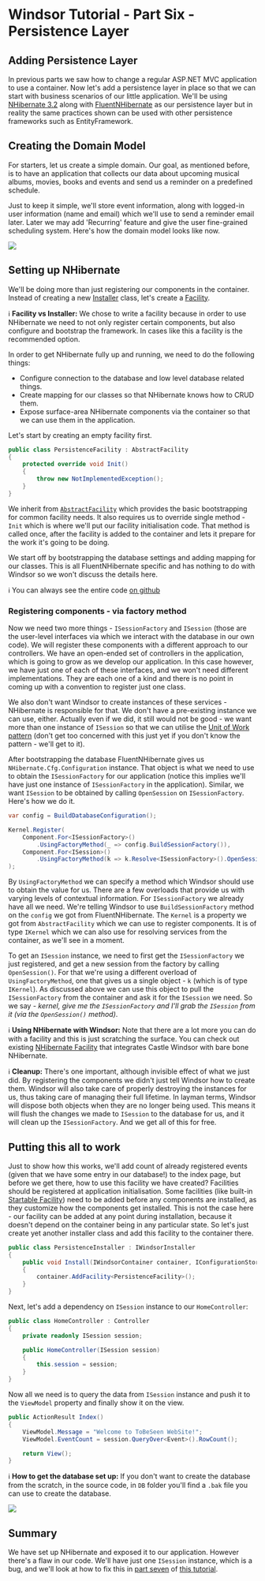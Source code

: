 # Windsor Tutorial - Part Six - Persistence Layer

## Adding Persistence Layer

In previous parts we saw how to change a regular ASP.NET MVC application to use a container. Now let's add a persistence layer in place so that we can start with business scenarios of our little application. We'll be using [NHibernate 3.2](http://nhforge.org) along with [FluentNHibernate](http://fluentnhibernate.org/) as our persistence layer but in reality the same practices shown can be used with other persistence frameworks such as EntityFramework.

## Creating the Domain Model

For starters, let us create a simple domain. Our goal, as mentioned before, is to have an application that collects our data about upcoming musical albums, movies, books and events and send us a reminder on a predefined schedule.

Just to keep it simple, we'll store event information, along with logged-in user information (name and email) which we'll use to send a reminder email later. Later we may add 'Recurring' feature and give the user fine-grained scheduling system. Here's how the domain model looks like now.

![](images/mvc-tutorial-domain-model.png)

## Setting up NHibernate

We'll be doing more than just registering our components in the container. Instead of creating a new [Installer](installers.md) class, let's create a [Facility](facilities.md).

:information_source: **Facility vs Installer:** We chose to write a facility because in order to use NHibernate we need to not only register certain components, but also configure and bootstrap the framework. In cases like this a facility is the recommended option.

In order to get NHibernate fully up and running, we need to do the following things:

* Configure connection to the database and low level database related things.
* Create mapping for our classes so that NHibernate knows how to CRUD them.
* Expose surface-area NHibernate components via the container so that we can use them in the application.

Let's start by creating an empty facility first.

```csharp
public class PersistenceFacility : AbstractFacility
{
	protected override void Init()
	{
		throw new NotImplementedException();
	}
}
```

We inherit from [`AbstractFacility`](https://github.com/castleproject/Castle.Windsor/blob/master/src/Castle.Windsor/MicroKernel/Facilities/AbstractFacility.cs) which provides the basic bootstrapping for common facility needs. It also requires us to override single method - `Init` which is where we'll put our facility initialisation code. That method is called once, after the facility is added to the container and lets it prepare for the work it's going to be doing.

We start off by bootstrapping the database settings and adding mapping for our classes. This is all FluentNHibernate specific and has nothing to do with Windsor so we won't discuss the details here.

:information_source: You can always see the entire code [on github](https://github.com/kkozmic/ToBeSeen)

### Registering components - via factory method

Now we need two more things - `ISessionFactory` and `ISession` (those are the user-level interfaces via which we interact with the database in our own code). We will register these components with a different approach to our controllers. We have an open-ended set of controllers in the application, which is going to grow as we develop our application. In this case however, we have just one of each of these interfaces, and we won't need different implementations. They are each one of a kind and there is no point in coming up with a convention to register just one class.

We also don't want Windsor to create instances of these services - NHibernate is responsible for that. We don't have a pre-existing instance we can use, either. Actually even if we did, it still would not be good - we want more than one instance of `ISession` so that we can utilise the [Unit of Work pattern](http://martinfowler.com/eaaCatalog/unitOfWork.html) (don't get too concerned with this just yet if you don't know the pattern - we'll get to it).

After bootstrapping the database FluentNHibernate gives us `NHibernate.Cfg.Configuration` instance. That object is what we need to use to obtain the `ISessionFactory` for our application (notice this implies we'll have just one instance of `ISessionFactory` in the application). Similar, we want `ISession` to be obtained by calling `OpenSession` on `ISessionFactory`. Here's how we do it.

```csharp
var config = BuildDatabaseConfiguration();

Kernel.Register(
	Component.For<ISessionFactory>()
		.UsingFactoryMethod(_ => config.BuildSessionFactory()),
	Component.For<ISession>()
		.UsingFactoryMethod(k => k.Resolve<ISessionFactory>().OpenSession())
);
```

By `UsingFactoryMethod` we can specify a method which Windsor should use to obtain the value for us. There are a few overloads that provide us with varying levels of contextual information. For `ISessionFactory` we already have all we need. We're telling Windsor to use `BuildSessionFactory` method on the `config` we got from FluentNHibernate. The `Kernel` is a property we got from `AbstractFacility` which we can use to register components. It is of type `IKernel` which we can also use for resolving services from the container, as we'll see in a moment.

To get an `ISession` instance, we need to first get the `ISessionFactory` we just registered, and get a new session from the factory by calling `OpenSession()`. For that we're using a different overload of `UsingFactoryMethod`, one that gives us a single object - `k` (which is of type `IKernel`). As discussed above we can use this object to pull the `ISessionFactory` from the container and ask it for the `ISession` we need. So we say - *kernel, give me the `ISessionFactory` and I'll grab the `ISession` from it (via the `OpenSession()` method)*.

:information_source: **Using NHibernate with Windsor:** Note that there are a lot more you can do with a facility and this is just scratching the surface. You can check out existing [NHibernate Facility](https://github.com/castleproject/Castle.Facilities.NHibernateIntegration-READONLY) that integrates Castle Windsor with bare bone NHibernate.

:information_source: **Cleanup:** There's one important, although invisible effect of what we just did. By registering the components we didn't just tell Windsor how to create them. Windsor will also take care of properly destroying the instances for us, thus taking care of managing their full lifetime. In layman terms, Windsor will dispose both objects when they are no longer being used. This means it will flush the changes we made to `ISession` to the database for us, and it will clean up the `ISessionFactory`. And we get all of this for free.

## Putting this all to work

Just to show how this works, we'll add count of already registered events (given that we have some entry in our database!) to the index page, but before we get there, how to use this facility we have created? Facilities should be registered at application initialisation. Some facilities (like built-in [Startable Facility](startable-facility.md)) need to be added before any components are installed, as they customize how the components get installed. This is not the case here - our facility can be added at any point during installation, because it doesn't depend on the container being in any particular state. So let's just create yet another installer class and add this facility to the container there.

```csharp
public class PersistenceInstaller : IWindsorInstaller
{
	public void Install(IWindsorContainer container, IConfigurationStore store)
	{
		container.AddFacility<PersistenceFacility>();
	}
}
```

Next, let's add a dependency on `ISession` instance to our `HomeController`:

```csharp
public class HomeController : Controller
{
	private readonly ISession session;

	public HomeController(ISession session)
	{
		this.session = session;
	}
}
```

Now all we need is to query the data from `ISession` instance and push it to the `ViewModel` property and finally show it on the view.

```csharp
public ActionResult Index()
{
	ViewModel.Message = "Welcome to ToBeSeen WebSite!";
	ViewModel.EventCount = session.QueryOver<Event>().RowCount();

	return View();
}
```

:information_source: **How to get the database set up:** If you don't want to create the database from the scratch, in the source code, in `DB` folder you'll find a `.bak` file you can use to create the database.

![](images/mvc-tutorial-event-count.png)

## Summary

We have set up NHibernate and exposed it to our application. However there's a flaw in our code. We'll have just one `ISession` instance, which is a bug, and we'll look at how to fix this in [part seven](mvc-tutorial-part-7-lifestyles.md) of [this tutorial](mvc-tutorial-intro.md).
